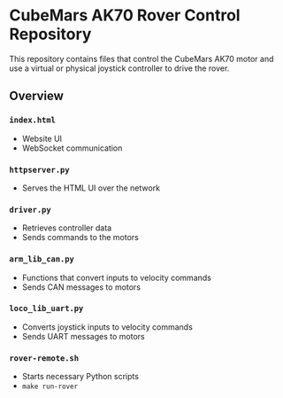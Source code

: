 # CubeMars AK70 Rover Control Repository

This repository contains files that control the CubeMars AK70 motor and use a virtual or physical joystick controller to drive the rover.

## Overview

### `index.html`
- Website UI  
- WebSocket communication

### `httpserver.py`
- Serves the HTML UI over the network

### `driver.py`
- Retrieves controller data  
- Sends commands to the motors

### `arm_lib_can.py`
- Functions that convert inputs to velocity commands  
- Sends CAN messages to motors
  
### `loco_lib_uart.py`
- Converts joystick inputs to velocity commands  
- Sends UART messages to motors

### `rover-remote.sh`
- Starts necessary Python scripts
- `make run-rover`
